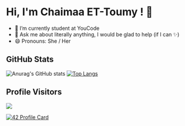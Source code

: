 # Hi, I'm Chaimaa ET-Toumy ! 👋

- 🔭 I’m currently student at YouCode 
- 💬 Ask me about literally anything, I would be glad to help (if I can ✨)
- 😄 Pronouns: She / Her

## GitHub Stats

![Anurag's GitHub stats](https://github-readme-stats.vercel.app/api?username=chaimaa-et-toumy&show_icons=true) [![Top Langs](https://github-readme-stats.vercel.app/api/top-langs/?username=chaimaa-et-toumy&layout=compact)](https://github.com/anuraghazra/github-readme-stats)

## Profile Visitors
![](https://komarev.com/ghpvc/?username=chaimaa-et-toumy&style=flat-square)

[![42 Profile Card](https://1337-readme.vercel.app/api/profile?cursus=42cursus&dark=true&email=hide&login=abel-haj)](https://github.com/mohouyizme/1337-readme)
